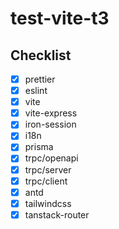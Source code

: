 # test-vite-t3

## Checklist

- [x] prettier
- [x] eslint
- [x] vite
- [x] vite-express
- [x] iron-session
- [x] i18n
- [x] prisma
- [x] trpc/openapi
- [x] trpc/server
- [x] trpc/client
- [x] antd
- [x] tailwindcss
- [x] tanstack-router
